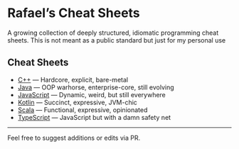 # Rafael’s Cheat Sheets

A growing collection of deeply structured, idiomatic programming cheat sheets.
This is not meant as a public standard but just for my personal use

## Cheat Sheets

- [C++](./cheat-sheets/cpp.md) — Hardcore, explicit, bare-metal
- [Java](./cheat-sheets/java.md) — OOP warhorse, enterprise-core, still evolving
- [JavaScript](./cheat-sheets/javascript.md) — Dynamic, weird, but still everywhere
- [Kotlin](./cheat-sheets/kotlin.md) — Succinct, expressive, JVM-chic
- [Scala](./cheat-sheets/scala.md) — Functional, expressive, opinionated
- [TypeScript](./cheat-sheets/typescript.md) — JavaScript but with a damn safety net

---

Feel free to suggest additions or edits via PR.
